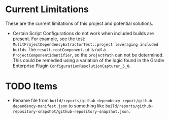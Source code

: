 # Current Limitations

These are the current limitations of this project and potential solutions.

 - Certain Script Configurations do not work when included builds are present.
   For example, see the test: `MulitProjectDependencyExtractorTest::project leveraging included builds`
   The `result.rootComponent.id` is not a `ProjectComponentIdentifier`, so the `projectPath` can not be determined.
   This could be remedied using a variation of the logic found in the Gradle Enterprise Plugin `ConfigurationResolutionCapturer_5_0`.

# TODO Items

 - Rename file from
   `build/reports/github-dependency-report/github-dependency-manifest.json` to
   something like `build/reports/github-repository-snapshot/github-repository-snapshot.json`.
